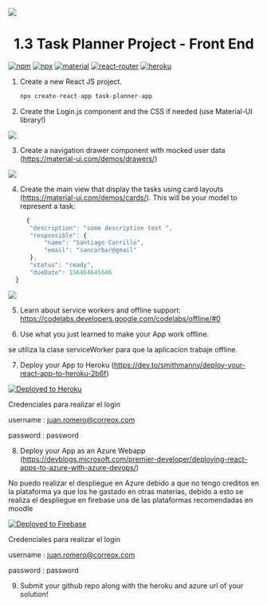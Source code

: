 ![](images/react-material-heroku.png)

<h1 align="center">1.3 Task Planner Project - Front End</h1>

[![npm](https://img.shields.io/badge/npm-v6.13.4-red.svg)](https://www.npmjs.com/)
[![npx](https://img.shields.io/badge/dependencies-npx-orange)](https://www.npmjs.com/package/npx)
[![material](https://img.shields.io/badge/dependencies-material--ui-yellow)](https://material-ui.com/)
[![react-router](https://img.shields.io/badge/dependencies-react--router-blue)](https://reacttraining.com/react-router/)
[![heroku](https://img.shields.io/badge/%E2%86%91_Deploy_to-Heroku-7056bf.svg)](https://www.heroku.com/)


1. Create a new React JS project.

    ```javascript
    npx create-react-app task-planner-app
    ```
2. Create the Login.js component and the CSS if needed (use Material-UI library!)

![](images/login.png)

3. Create a navigation drawer component with mocked user data (https://material-ui.com/demos/drawers/)

![](images/navigation-drawer.png)

4. Create the main view that display the tasks using card layouts (https://material-ui.com/demos/cards/). 
    This will be your model to represent a task:
  ```javascript
       {
    	"description": "some description text ",
    	"responsible": {
    		"name": "Santiago Carrillo",
    		"email": "sancarbar@gmail"
    	},
    	"status": "ready",
    	"dueDate": 156464645646
    }
```


![](images/main.png)

5. Learn about service workers and offline support: https://codelabs.developers.google.com/codelabs/offline/#0

6. Use what you just learned to make your App work offline.

se utiliza la clase serviceWorker para que la aplicacion trabaje offline.

7. Deploy your App to Heroku (https://dev.to/smithmanny/deploy-your-react-app-to-heroku-2b6f)

[![Deployed to Heroku](https://www.herokucdn.com/deploy/button.png)](https://lit-sands-09854.herokuapp.com/)

Credenciales para realizar el login 

username : juan.romero@correox.com

password : password

8. Deploy your App as an Azure Webapp (https://devblogs.microsoft.com/premier-developer/deploying-react-apps-to-azure-with-azure-devops/)

No puedo realizar el despliegue en Azure debido a que no tengo creditos en la plataforma ya que los he 
gastado en otras materias, debido a esto se realiza el despliegue en firebase una de las plataformas recomendadas en moodle

[![Deployed to Firebase](https://firebase.google.com/images/brand-guidelines/logo-standard.png?hl=es)](https://ietilab3.web.app/)

Credenciales para realizar el login 

username : juan.romero@correox.com

password : password

9. Submit your github repo along with the heroku and azure url of your solution!
